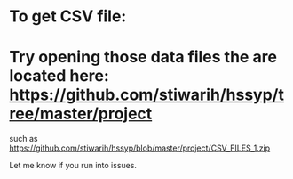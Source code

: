 # To get CSV file: 
# Try opening those data files the are located here: https://github.com/stiwarih/hssyp/tree/master/project
such as https://github.com/stiwarih/hssyp/blob/master/project/CSV_FILES_1.zip

Let me know if you run into issues.
